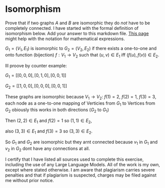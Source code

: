# Isomorphism

Prove that if two graphs $A$ and $B$ are isomorphic they do *not* have to
be completely connected. I have started with the formal definition of
isomorphism below. Add your answer to this markdown file. [This
page](https://docs.github.com/en/get-started/writing-on-github/working-with-advanced-formatting/writing-mathematical-expressions)
might help with the notation for mathematical expressions.

$G_1=(V_1 , E_1)$ is isomorphic to $G_2 = (V_2, E_2)$ if there exists a
one-to-one and onto function (bijection) $f: V_1 \rightarrow V_2$ such that $(u,v)
\in E_1$ iff $(f(u),f(v)) \in E_2$.

Ill proove by counter example:

$G_1 = [
    [0,0,0],
    [0,1,0],
    [0,0,1]
]$

$G_2 = [
    [1,0,0],
    [0,0,0],
    [0,0,1]
]$

These graphs are isomorphic because
$V_1 \rightarrow V_2$:
$f(1) = 2$,
$f(2) = 1$,
$f(3) = 3$,
each node as a one-to-one mapping of Verticies from $G_1$ to Vertices from $G_2$ obiously this works in both directions ($G_2$ to $G_1$)

Then $(2,2) \in E_1$ and $f(2) = 1$ so $(1,1) \in E_2$,

also $(3,3) \in E_1$ and $f(3) = 3$ so $(3,3) \in E_2$. 

So $G_1$ and $G_2$ are isomorphic but they arnt connected because $v_1$ in $G_1$ and $v_2$ in $G_2$ dont have any connections at all.

I certify that I have listed all sources used to complete this exercise, including the use of any Large Language Models. All of the work is my own, except where stated otherwise. I am aware that plagiarism carries severe penalties and that if plagiarism is suspected, charges may be filed against me without prior notice.